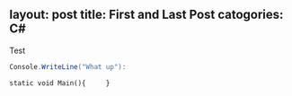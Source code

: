 layout: post
title: First and Last Post
catogories: C#
---
Test

```csharp
Console.WriteLine("What up"):
```

```
static void Main(){     }
```
